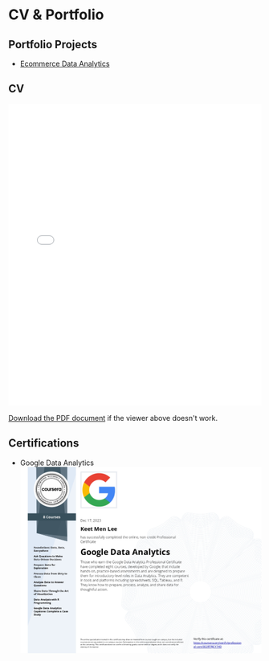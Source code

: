 # CV & Portfolio
## Portfolio Projects
- [Ecommerce Data Analytics](https://github.com/K-eet/Portfolio_Projects)
  
## CV
<embed src="/assets/CV-Latest).pdf" type="application/pdf" width="100%" height="600px" />

[Download the PDF document](/assets/Resume_(Latest).pdf) if the viewer above doesn't work.
## Certifications
- Google Data Analytics
  ![Google Data Analytics](/assets/Data_Analytics_Cert.jpg)
